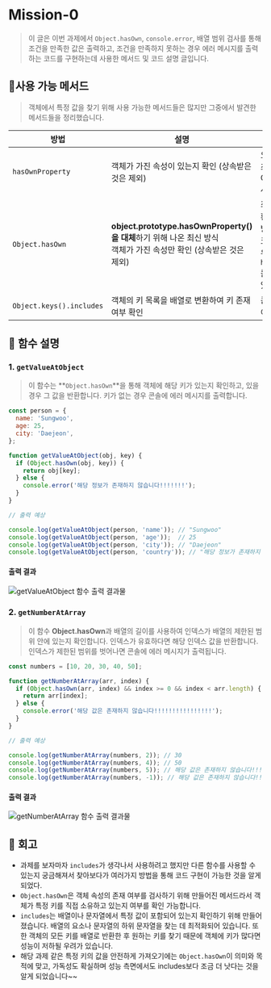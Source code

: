 # Mission-0

> 이 글은 이번 과제에서 `Object.hasOwn`, `console.error`, 배열 범위 검사를 통해 조건을 만족한 값은 출력하고, 조건을 만족하지 못하는 경우 에러 메시지를 출력하는 코드를 구현하는데 사용한 메서드 및 코드 설명 글입니다.




## 🔎사용 가능 메서드
>객체에서 특정 값을 찾기 위해 사용 가능한 메서드들은 많지만 그중에서 발견한 메서드들을 정리했습니다.

| 방법 | 설명 | 주의사항 |
|------|------|------|
| `hasOwnProperty` | 객체가 가진 속성이 있는지 확인 (상속받은 것은 제외) | 오래된 방식이라서 최신 환경에서는 Object.hasOwn() 사용을 권장함 |
| `Object.hasOwn`| **object.prototype.hasOwnProperty()을 대체**하기 위해 나온 최신 방식<br/> 객체가 가진 속성만 확인 (상속받은 것은 제외) | 최신 자바스크립트 환경에서 권장되는 방법이라서 레거시 코드를 사용하는 경우에는 `hasOwnProperty`를 사용해야할 수 있음  |
| `Object.keys().includes` | 객체의 키 목록을 배열로 변환하여 키 존재 여부 확인 | 큰 객체에서는 성능이 저하될 수 있음  |




## 📝 함수 설명

### 1. `getValueAtObject`

> 이 함수는 **`Object.hasOwn`**을 통해 객체에 해당 키가 있는지 확인하고, 있을 경우 그 값을 반환합니다. 키가 없는 경우 콘솔에 에러 메시지를 출력합니다.

```javascript
const person = {
  name: 'Sungwoo',
  age: 25,
  city: 'Daejeon',
};

function getValueAtObject(obj, key) {
  if (Object.hasOwn(obj, key)) {
    return obj[key];
  } else {
    console.error('해당 정보가 존재하지 않습니다!!!!!!!');
  }
}

// 출력 예상

console.log(getValueAtObject(person, 'name')); // "Sungwoo"
console.log(getValueAtObject(person, 'age'));  // 25
console.log(getValueAtObject(person, 'city')); // "Daejeon"
console.log(getValueAtObject(person, 'country')); // "해당 정보가 존재하지 않습니다!!!!!!!"

```
#### 출력 결과
![getValueAtObject 함수 출력 결과물](https://github.com/user-attachments/assets/e9f5ff98-1691-458b-bd7e-117c9d26c846)

### 2. `getNumberAtArray`

> 이 함수 **Object.hasOwn**과 배열의 길이를 사용하여 인덱스가 배열의 제한된 범위 안에 있는지 확인합니다. 인덱스가 유효하다면 해당 인덱스 값을 반환합니다. 인덱스가 제한된 범위를 벗어나면 콘솔에 에러 메시지가 출력됩니다.

```javascript
const numbers = [10, 20, 30, 40, 50];

function getNumberAtArray(arr, index) {
  if (Object.hasOwn(arr, index) && index >= 0 && index < arr.length) {
    return arr[index];
  } else {
    console.error('해당 값은 존재하지 않습니다!!!!!!!!!!!!!!!!');
  }
}

// 출력 예상 

console.log(getNumberAtArray(numbers, 2)); // 30
console.log(getNumberAtArray(numbers, 4)); // 50
console.log(getNumberAtArray(numbers, 5)); // 해당 값은 존재하지 않습니다!!!!!!!!!!!!!!!!
console.log(getNumberAtArray(numbers, -1)); // 해당 값은 존재하지 않습니다!!!!!!!!!!!!!!!!

```

#### 출력 결과
![getNumberAtArray 함수 출력 결과물](https://github.com/user-attachments/assets/1dfb4a81-3173-475b-a8cf-df6f301fc257)

## 🌟 회고

- 과제를 보자마자 `includes`가 생각나서 사용하려고 했지만 다른 함수를 사용할 수 있는지 궁금해져서 찾아보다가 여러가지 방법을 통해 코드 구현이 가능한 것을 알게 되었다.
- `Object.hasOwn`은 객체 속성의 존재 여부를 검사하기 위해 만들어진 메서드라서 객체가 특정 키를 직접 소유하고 있는지 여부를 확인 가능합니다.
 - `includes`는 배열이나 문자열에서 특정 값이 포함되어 있는지 확인하기 위해 만들어졌습니다. 배열의 요소나 문자열의 하위 문자열을 찾는 데 최적화되어 있습니다. 또한 객체의 모든 키를 배열로 반환한 후 원하는 키를 찾기 때문에 객체에 키가 많다면 성능이 저하될 우려가 있습니다. 
- 해당 과제 같은 특정 키의 값을 안전하게 가져오기에는 `Object.hasOwn`이 의미와 목적에 맞고, 가독성도 확실하며 성능 측면에서도 includes보다 조금 더 낫다는 것을 알게 되었습니다~~


